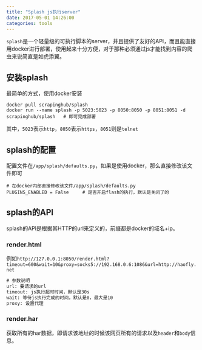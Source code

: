 ```yaml
---
title: "Splash js执行server"
date: 2017-05-01 14:26:00
categories: tools
---
```

`splash`是一个轻量级的可执行脚本的server，并且提供了友好的API，而且能直接用docker进行部署，使用起来十分方便，对于那种必须通过js才能找到内容的爬虫来说简直是如虎添翼。

## 安装splash

最简单的方式，使用docker安装

```shell
docker pull scrapinghub/splash
docker run --name splash -p 5023:5023 -p 8050:8050 -p 8051:8051 -d scrapinghub/splash	# 即可完成部署
```

其中，`5023`表示`http`，`8050`表示`https`，`8051`则是`telnet` 

## splash的配置

配置文件在`/app/splash/defaults.py`，如果是使用docker，那么直接修改该文件即可

```shell
# 在docker内部直接修改该文件/app/splash/defaults.py
PLUGINS_ENABLED = False		# 是否开启flash的执行，默认是关闭了的
```

## splash的API

splash的API是根据其HTTP的url来定义的，前缀都是docker的域名+ip。

### render.html

例如`http://127.0.0.1:8050/render.html?timeout=600&wait=10&proxy=socks5://192.168.0.6:1086&url=http://haofly.net`

```tex
# 参数说明
url: 要请求的url
timeout: js执行超时时间，默认是30s
wait: 等待js执行完成的时间，默认是0，最大是10
proxy: 设置代理
```

### render.har

获取所有的har数据，即请求该地址的时候该网页所有的请求以及`header`和`body`信息。